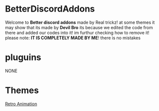 # BetterDiscordAddons

Welcome to **Better discord addons** made by Real trickz! at some themes it may show that its made by **Devil Bro** its because we edited the code from there and added our codes into it! im furthur checking how to remove it! please note: **IT IS COMPLETELY MADE BY ME**! there is no mistakes

# pluguins

NONE

# Themes

[Retro Animation](https://github.com/Realtrickz/retro)
